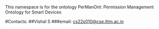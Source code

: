 This namespace is for the ontology PerManOnt: Permission Management Ontology for Smart Devices

#Contacts:
##Vishal S
###email: cs22s010@cse.ittm.ac.in
